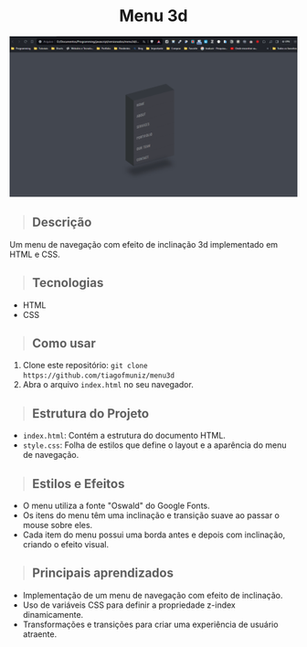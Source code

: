 <div align="center">
  <h1>Menu 3d</h1>
  <img src="menu3d.gif" alt="Menu animado" >
</div>

> ## Descrição
Um menu de navegação com efeito de inclinação 3d implementado em HTML e CSS.

> ## Tecnologias

- HTML
- CSS

> ## Como usar

1. Clone este repositório: `git clone https://github.com/tiagofmuniz/menu3d`
2. Abra o arquivo `index.html` no seu navegador.

> ## Estrutura do Projeto

- `index.html`: Contém a estrutura do documento HTML.
- `style.css`: Folha de estilos que define o layout e a aparência do menu de navegação.

> ## Estilos e Efeitos

- O menu utiliza a fonte "Oswald" do Google Fonts.
- Os itens do menu têm uma inclinação e transição suave ao passar o mouse sobre eles.
- Cada item do menu possui uma borda antes e depois com inclinação, criando o efeito visual.

> ## Principais aprendizados

- Implementação de um menu de navegação com efeito de inclinação.
- Uso de variáveis CSS para definir a propriedade z-index dinamicamente.
- Transformações e transições para criar uma experiência de usuário atraente.
